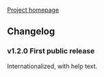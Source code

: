 [Project homepage](index)

## Changelog

### v1.2.0 First public release

Internationalized, with help text.